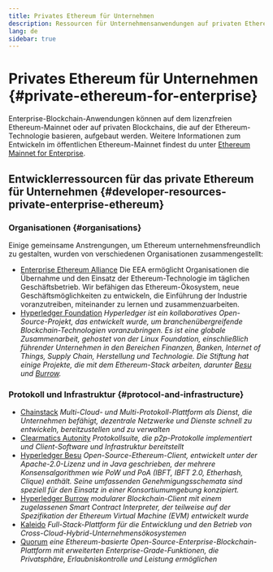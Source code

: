 ```yaml
---
title: Privates Ethereum für Unternehmen
description: Ressourcen für Unternehmensanwendungen auf privaten Ethereum-Blockchains.
lang: de
sidebar: true
---
```


# Privates Ethereum für Unternehmen {#private-ethereum-for-enterprise}

Enterprise-Blockchain-Anwendungen können auf dem lizenzfreien Ethereum-Mainnet oder auf privaten Blockchains, die auf der Ethereum-Technologie basieren, aufgebaut werden. Weitere Informationen zum Entwickeln im öffentlichen Ethereum-Mainnet findest du unter [Ethereum Mainnet for Enterprise](/enterprise/).

## Entwicklerressourcen für das private Ethereum für Unternehmen {#developer-resources-private-enterprise-ethereum}

### Organisationen {#organisations}

Einige gemeinsame Anstrengungen, um Ethereum unternehmensfreundlich zu gestalten, wurden von verschiedenen Organisationen zusammengestellt:

- [Enterprise Ethereum Alliance](https://entethalliance.org/) Die EEA ermöglicht Organisationen die Übernahme und den Einsatz der Ethereum-Technologie im täglichen Geschäftsbetrieb. Wir befähigen das Ethereum-Ökosystem, neue Geschäftsmöglichkeiten zu entwickeln, die Einführung der Industrie voranzutreiben, miteinander zu lernen und zusammenzuarbeiten.
- [Hyperledger Foundation](https://hyperledger.org) _Hyperledger ist ein kollaboratives Open-Source-Projekt, das entwickelt wurde, um branchenübergreifende Blockchain-Technologien voranzubringen. Es ist eine globale Zusammenarbeit, gehostet von der Linux Foundation, einschließlich führender Unternehmen in den Bereichen Finanzen, Banken, Internet of Things, Supply Chain, Herstellung und Technologie. Die Stiftung hat einige Projekte, die mit dem Ethereum-Stack arbeiten, darunter [Besu](https://www.hyperledger.org/use/besu) und [Burrow](https://www.hyperledger.org/projects/hyperledger-burrow)._

### Protokoll und Infrastruktur {#protocol-and-infrastructure}

- [Chainstack](https://chainstack.com/) _Multi-Cloud- und Multi-Protokoll-Plattform als Dienst, die Unternehmen befähigt, dezentrale Netzwerke und Dienste schnell zu entwickeln, bereitzustellen und zu verwalten_
- [Clearmatics Autonity](https://www.clearmatics.com/about/) _Protokollsuite, die p2p-Protokolle implementiert und Client-Software und Infrastruktur bereitstellt_
- [Hyperledger Besu](https://www.hyperledger.org/use/besu) _Open-Source-Ethereum-Client, entwickelt unter der Apache-2.0-Lizenz und in Java geschrieben, der mehrere Konsensalgorithmen wie PoW und PoA (IBFT, IBFT 2.0, Etherhash, Clique) enthält. Seine umfassenden Genehmigungsschemata sind speziell für den Einsatz in einer Konsortiumumgebung konzipiert._
- [Hyperledger Burrow](https://www.hyperledger.org/projects/hyperledger-burrow) _modularer Blockchain-Client mit einem zugelassenen Smart Contract Interpreter, der teilweise auf der Spezifikation der Ethereum Virtual Machine (EVM) entwickelt wurde_
- [Kaleido](https://kaleido.io/) _Full-Stack-Plattform für die Entwicklung und den Betrieb von Cross-Cloud-Hybrid-Unternehmensökosystemen_
- [Quorum](https://consensys.net/quorum/) _eine Ethereum-basierte Open-Source-Enterprise-Blockchain-Plattform mit erweiterten Enterprise-Grade-Funktionen, die Privatsphäre, Erlaubniskontrolle und Leistung ermöglichen_
